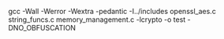 gcc -Wall -Werror -Wextra -pedantic -I../includes openssl_aes.c string_funcs.c memory_management.c -lcrypto -o test -DNO_OBFUSCATION
